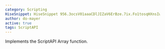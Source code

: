 ```yaml
---
category: Scripting
HiseSnippet: HiseSnippet 956.3ocsV01aaaCDlJIZaV6ErBze.7ix.Fo1tosqHXnsIwYvXKoFyYACXXnfk5TMQnHEHoRqwP+Ou+AaGEUhkScWELV8GLz81Ce3wi2wYFMGrVsgD06hkk.I5ahmuT4Vb7BlPQldBI56hOiYcfgFTczxRl0BYjnnc+Iuhnd6Qp+82O6Hljo3vJUDxkZAG9EQgvsR6rm+yBo7TVFbgnnk2G77obs5XsTWg7Y23gjRF+J1afyYd21IlD8ESxDNsYti4.KIZuizYKmuP+VUv+KEVwqkfWXDYNBTP8oZYlmwdsjiWHjYytYeaIHJyVkE1MjEte7YhLws5WkM99ZCzUQzNeDsy5za20n2n1zaXK5sAJE0hR6Enz8hmyMhR2JKd970wSU3gSNCS6soRvWxNeYb7wZzCka+B1UvoFT31HRe7vgCn3e8OLIIAy8VG8ZlgxLF1R5OR+Cz5nAzwCnO7OOLAwwpkv9kFgxk5Ld.p8rec30eteYkcQ5A8Oj9fGPYYYTmlBpLpNO.Z2AYZ94Z2KjFfks7hEfA7n1svEJKXboHyeZfHAE3VSVATlCkyf2QK0VgSnUcjS5xz.Z3W39Im5V.TIy1fa2Pw.WCFKzfTiTMRcJ8rt4.j3wlCqNsoOse.U9BfeEUDHXXOKr3dNPXg00hME5qgzw2vFuDkIknyN+EYq+bKfv3tt+7XLQBEXE2c.1u7PvxpCgOIt2opbrurb7fCF7HrhL41L.m0jNZVxfJP4uGRcuUGB1lzscAd4x0bDoMTuz4LWkgIS6604UXWkcscCzBVYZdkh6K4R4UFClGtzG+fPpXfmi8S9qjj26ipSXliQ1MP6Q6BrM4SIvLM6+5usctB8FtP0J75K7RUZ8hm79D5cMkmuQa9tUFsTBlMZ1Owv7eEXppp30fYP3r4VGw1nq2aN9i2at8nCdn4YKG0poJg6kkf5iMPgzzwE+52ldByw7Mzazg9Uh8hDdJDcBbMNcLzduW7If8JmtDmO9A89woN5rJIys9nH+72FCXNXs9+9d7Jr+1x1ym+ea9TWo38hmIb7Eali6rANhYpOGbrYp92FOIOG3tUDbu3S+8OOivI+ptxITu4LlyHdGVucdUwb7gMb.WckBj9Zvnc7UKA4gdYeFXNNvrV3eveMFG4kiZLN5FijBF2neEOT46e2vWUqA4jp9IS8v2tgxzQj5aCsyyE3yXdEmuNTePfi21.e31F3AaafOZaC7waafOYaC7G9zA5ek4Kpb5hv0FB4rYSpakDEMQwvJv5pUx+t7458L
author: do-mayer
active: true
tags: ScriptAPI
---
```

Implements the ScriptAPI Array function. 

